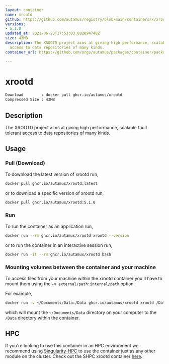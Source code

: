 ```yaml
---
layout: container
name: xrootd
github: https://github.com/autamus/registry/blob/main/containers/x/xrootd/spack.yaml
versions:
- 5.1.0
updated_at: 2021-06-23T17:53:03.882894748Z
size: 43MB
description: The XROOTD project aims at giving high performance, scalable fault tolerant
  access to data repositories of many kinds.
container_url: https://github.com/orgs/autamus/packages/container/package/xrootd

---
```

# xrootd
```bash 
Download        : docker pull ghcr.io/autamus/xrootd
Compressed Size : 43MB
```

## Description
The XROOTD project aims at giving high performance, scalable fault tolerant access to data repositories of many kinds.

## Usage
### Pull (Download)
To download the latest version of xrootd run,

```bash
docker pull ghcr.io/autamus/xrootd:latest
```

or to download a specific version of xrootd run,

```bash
docker pull ghcr.io/autamus/xrootd:5.1.0
```
### Run
To run the container as an application run,
```bash
docker run --rm ghcr.io/autamus/xrootd xrootd --version
```

or to run the container in an interactive session run,
```bash
docker run -it --rm ghcr.io/autamus/xrootd bash
```

### Mounting volumes between the container and your machine
To access files from your machine within the xrootd container you'll have to mount them using the `-v external/path:internal/path` option.

For example,
```bash
docker run -v ~/Documents/Data:/Data ghcr.io/autamus/xrootd xrootd /Data/myData.csv
```
which will mount the `~/Documents/Data` directory on your computer to the `/Data` directory within the container.

## HPC
If you're looking to use this container in an HPC environment we recommend using [Singularity-HPC](https://singularity-hpc.readthedocs.io) to use the container just as any other module on the cluster. Check out the SHPC xrootd container [here](https://singularityhub.github.io/singularity-hpc/r/ghcr.io-autamus-xrootd/).
